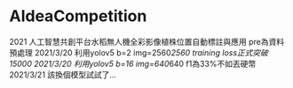 # AIdeaCompetition
 2021 人工智慧共創平台水稻無人機全彩影像植株位置自動標註與應用
 pre為資料預處理
 2021/3/20 利用yolov5 b=2 img=2560*2560 training loss正式突破15000
 2021/3/20 利用yolov5 b=16 img=640*640 f1為33%不如丟硬幣
 2021/3/21 該換個模型試試了...
